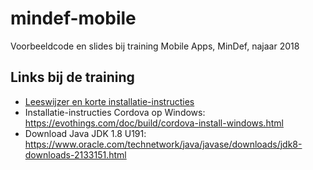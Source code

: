 # mindef-mobile

Voorbeeldcode en slides bij training Mobile Apps, MinDef, najaar 2018

## Links bij de training

-   [Leeswijzer en korte installatie-instructies](leeswijzer-mobile.docx)
-   Installatie-instructies Cordova op Windows: https://evothings.com/doc/build/cordova-install-windows.html
-   Download Java JDK 1.8 U191: https://www.oracle.com/technetwork/java/javase/downloads/jdk8-downloads-2133151.html
